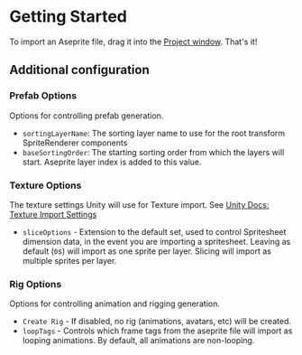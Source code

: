 # Getting Started

To import an Aseprite file, drag it into the [Project window](https://docs.unity3d.com/Manual/ProjectView.html). That's it!

## Additional configuration

### Prefab Options

Options for controlling prefab generation.

- `sortingLayerName`: The sorting layer name to use for the root transform SpriteRenderer components
- `baseSortingOrder`: The starting sorting order from which the layers will start. Aseprite layer index is added to this value.

### Texture Options

The texture settings Unity will use for Texture import. See [Unity Docs: Texture Import Settings](https://docs.unity3d.com/Manual/class-TextureImporter.html)

- `sliceOptions` - Extension to the default set, used to control Spritesheet dimension data, in the event you are importing a spritesheet. Leaving as default (`0`s) will import as one sprite per layer. Slicing will import as multiple sprites per layer.

### Rig Options

Options for controlling animation and rigging generation.

- `Create Rig` - If disabled, no rig (animations, avatars, etc) will be created. 
- `loopTags` - Controls which frame tags from the aseprite file will import as looping animations. By default, all animations are non-looping.
